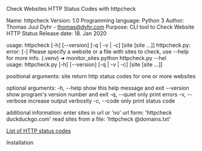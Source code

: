 Check Websites HTTP Status Codes with httpcheck

Name: httpcheck 
Version: 1.0
Programming language: Python 3
Author: Thomas Juul Dyhr - [thomas@dyhr.com](mailto:thomas@dyhr.com)
Purpose: CLI tool to Check Website HTTP Status
Release date: 18. Jan 2020


usage: httpcheck [-h] [--version] [-q | -v | -c] [site [site ...]]
httpcheck.py: error: [-] Please specify a website or a file with sites to check, use --help for more info.
(.venv) ➜  monitor_sites python httpcheck.py --hel    
usage: httpcheck.py [-h] [--version] [-q | -v | -c] [site [site ...]]

positional arguments:
  site           return http status codes for one or more websites

optional arguments:
  -h, --help     show this help message and exit
  --version      show program's version number and exit
  -q, --quiet    only print errors
  -v, --verbose  increase output verbosity
  -c, --code     only print status code

additional information:
  enter sites in url or 'no' url form: 'httpcheck duckduckgo.com'
  read sites from a file: 'httpcheck @domains.txt'

  [List of HTTP status codes](https://en.wikipedia.org/wiki/List_of_HTTP_status_codes)

Installation




